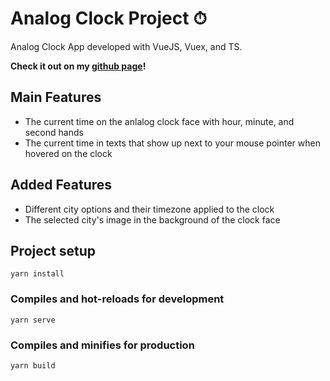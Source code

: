 # Analog Clock Project ⏱
Analog Clock App developed with VueJS, Vuex, and TS. <br>

**Check it out on my [github page](https://jessywlee.github.io/analog-clock-assignment/)!**

## Main Features
- The current time on the anlalog clock face with hour, minute, and second hands
- The current time in texts that show up next to your mouse pointer when hovered on the clock

## Added Features
- Different city options and their timezone applied to the clock
- The selected city's image in the background of the clock face


## Project setup
`yarn install`

### Compiles and hot-reloads for development
`yarn serve`

### Compiles and minifies for production
`yarn build`
